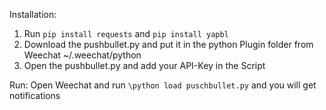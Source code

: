 Installation:

1) Run ``pip install requests`` and ``pip install yapbl``
2) Download the pushbullet.py and put it in the python Plugin folder from
Weechat ~/.weechat/python
3) Open the pushbullet.py and add your API-Key in the Script

Run:
Open Weechat and run ``\python load puschbullet.py`` and you will get
notifications
